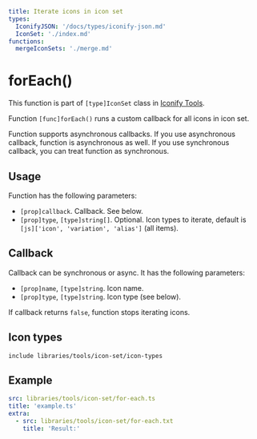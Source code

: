 ```yaml
title: Iterate icons in icon set
types:
  IconifyJSON: '/docs/types/iconify-json.md'
  IconSet: './index.md'
functions:
  mergeIconSets: './merge.md'
```

# forEach()

This function is part of `[type]IconSet` class in [Iconify Tools](../index.md).

Function `[func]forEach()` runs a custom callback for all icons in icon set.

Function supports asynchronous callbacks. If you use asynchronous callback, function is asynchronous as well. If you use synchronous callback, you can treat function as synchronous.

## Usage

Function has the following parameters:

- `[prop]callback`. Callback. See below.
- `[prop]type`, `[type]string[]`. Optional. Icon types to iterate, default is `[js]['icon', 'variation', 'alias']` (all items).

## Callback

Callback can be synchronous or async. It has the following parameters:

- `[prop]name`, `[type]string`. Icon name.
- `[prop]type`, `[type]string`. Icon type (see below).

If callback returns `false`, function stops iterating icons.

## Icon types

`include libraries/tools/icon-set/icon-types`

## Example

```yaml
src: libraries/tools/icon-set/for-each.ts
title: 'example.ts'
extra:
  - src: libraries/tools/icon-set/for-each.txt
    title: 'Result:'
```
